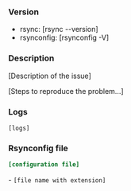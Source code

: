 ### Version

* rsync: [rsync --version]
* rsynconfig: [rsynconfig -V]

### Description

[Description of the issue]

[Steps to reproduce the problem...]

### Logs

```shell
[logs]
```

### Rsynconfig file

```toml
[configuration file]
```
\- `[file name with extension]`
